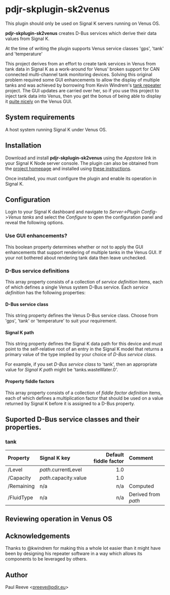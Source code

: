 # pdjr-skplugin-sk2venus

This plugin should only be used on Signal K servers running on Venus OS.

__pdjr-skplugin-sk2venus__ creates D-Bus services which derive their data
values from Signal K.

At the time of writing the plugin supports Venus service classes 'gps',
'tank' and 'temperature'

This project derives from an effort to create tank services in Venus from
tank data in Signal K as a work-around for Venus' broken support for CAN
connected multi-channel tank monitoring devices.
Solving this original problem required some GUI enhancements to allow the
display of multiple tanks and was achieved by borrowing from Kevin Windrem's
[tank repeater](https://github.com/kwindrem/SeeLevel-N2K-Victron-VenusOS)
project.
The GUI updates are carried over her, so if you use this project to inject
tank data into Venus, then you get the bonus of being able to display it
[quite nicely](venus.png) on the Venus GUI.

## System requirements

A host system running Signal K under Venus OS.

## Installation

Download and install __pdjr-skplugin-sk2venus__ using the _Appstore_
link in your Signal K Node server console.
The plugin can also be obtained from the 
[project homepage](https://github.com/preeve9534/pdjr-skplugin-sk2venus)
and installed using
[these instructions](https://github.com/SignalK/signalk-server-node/blob/master/SERVERPLUGINS.md).

Once installed, you must configure the plugin and enable its operation
in Signal K.

## Configuration

Login to your Signal K dashboard and navigate to
_Server->Plugin Config_->_Venus tanks_ and select the _Configure_
to open the configuration panel and reveal the following options.

### Use GUI enhancements?

This boolean property determines whether or not to apply the GUI
enhancements that support rendering of multiple tanks in the Venus
GUI.
If your not bothered about rendering tank data then leave unchecked.

### D-Bus service definitions

This array property consists of a collection of *service definition*
items, each of which defines a single Venus system D-Bus service.
Each *service definition* has the following properties:

#### D-Bus service class

This string property defines the Venus D-Bus service class.
Choose from 'gps', 'tank' or 'temperature' to suit your requirement.

#### Signal K path

This string property defines the Signal K data path for this device and
must point to the self-relative root of an entry in the Signal K model
that returns a primary value of the type implied by your choice of
*D-Bus service class*.

For example, if you set *D-Bus service class* to 'tank', then an
appropriate value for *Signal K path* might be 'tanks.wasteWater.0'.

#### Property fiddle factors

This array property consists of a collection of *fiddle factor
definition* items, each of which defines a multiplication factor that
should be used on a value returned by Signal K before it is assigned
to a D-Bus property.

## Suported D-Bus service classes and their properties.

### tank

| Property   | Signal K key          | Default fiddle factor | Comment  |
|:-----------|:----------------------|----------------------:|:---------|
| /Level     | *path*.currentLevel   | 1.0                   |          |
| /Capacity  | *path*.capacity.value | 1.0                   |          |
| /Remaining | n/a                   | n/a                   | Computed |
| /FluidType | n/a                   | n/a                   | Derived from *path* |

## Reviewing operation in Venus OS

## Acknowledgements

Thanks to @kwindrem for making this a whole lot easier than it might have
been by designing his repeater software in a way which allows its components
to be leveraged by others.

## Author

Paul Reeve \<<preeve@pdjr.eu>\>
